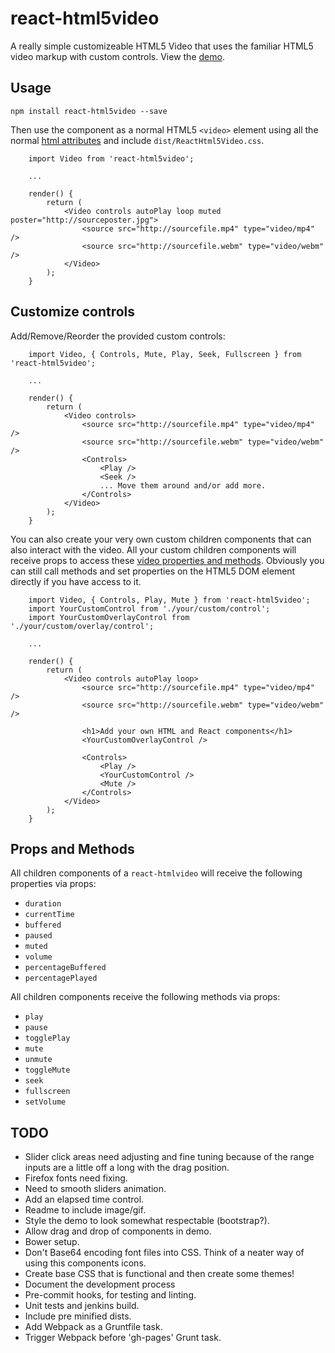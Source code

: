 # react-html5video

A really simple customizeable HTML5 Video that uses the familiar HTML5 video markup with custom controls. View the [demo](http://mderrick.github.io/react-html5video/).

## Usage

`npm install react-html5video --save`

Then use the component as a normal HTML5 `<video>` element using all the normal [html attributes](https://developer.mozilla.org/en/docs/Web/HTML/Element/video) and include `dist/ReactHtml5Video.css`.

```
    import Video from 'react-html5video';

    ...

    render() {
        return (
            <Video controls autoPlay loop muted poster="http://sourceposter.jpg">
                <source src="http://sourcefile.mp4" type="video/mp4" />
                <source src="http://sourcefile.webm" type="video/webm" />
            </Video>
        );
    }
```

## Customize controls

Add/Remove/Reorder the provided custom controls:

```
    import Video, { Controls, Mute, Play, Seek, Fullscreen } from 'react-html5video';

    ...

    render() {
        return (
            <Video controls>
                <source src="http://sourcefile.mp4" type="video/mp4" />
                <source src="http://sourcefile.webm" type="video/webm" />
                <Controls>
                    <Play />
                    <Seek />
                    ... Move them around and/or add more.
                </Controls>
            </Video>
        );
    }
```

You can also create your very own custom children components that can also interact with the video. All your custom children components will receive props to access these [video properties and methods](#props-and-methods). Obviously you can still call methods and set properties on the HTML5 DOM element directly if you have access to it.

```
    import Video, { Controls, Play, Mute } from 'react-html5video';
    import YourCustomControl from './your/custom/control';
    import YourCustomOverlayControl from './your/custom/overlay/control';

    ...

    render() {
        return (
            <Video controls autoPlay loop>
                <source src="http://sourcefile.mp4" type="video/mp4" />
                <source src="http://sourcefile.webm" type="video/webm" />
                
                <h1>Add your own HTML and React components</h1>
                <YourCustomOverlayControl />

                <Controls>
                    <Play />
                    <YourCustomControl />
                    <Mute />
                </Controls>
            </Video>
        );
    }
```

## Props and Methods

All children components of a `react-htmlvideo` will receive the following properties via props:
- `duration`
- `currentTime`
- `buffered`
- `paused`
- `muted`
- `volume`
- `percentageBuffered`
- `percentagePlayed`

All children components receive the following methods via props:
- `play`
- `pause`
- `togglePlay`
- `mute`
- `unmute`
- `toggleMute`
- `seek`
- `fullscreen`
- `setVolume`


## TODO

- Slider click areas need adjusting and fine tuning because of the range inputs are
a little off a long with the drag position.
- Firefox fonts need fixing.
- Need to smooth sliders animation.
- Add an elapsed time control.
- Readme to include image/gif.
- Style the demo to look somewhat respectable (bootstrap?).
- Allow drag and drop of components in demo.
- Bower setup.
- Don't Base64 encoding font files into CSS. Think of a neater way of using this components icons.
- Create base CSS that is functional and then create some themes!
- Document the development process
- Pre-commit hooks, for testing and linting.
- Unit tests and jenkins build.
- Include pre minified dists.
- Add Webpack as a Gruntfile task.
- Trigger Webpack before 'gh-pages' Grunt task.